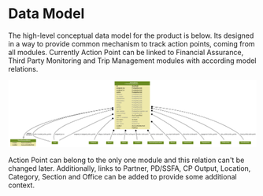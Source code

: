 # Data Model

The high-level conceptual data model for the product is below. Its designed in a way to provide common mechanism to track action points, coming from all modules. Currently Action Point can be linked to Financial Assurance, Third Party Monitoring and Trip Management modules with according model relations.

![](../.gitbook/assets/action_points.png)

Action Point can belong to the only one module and this relation can't be changed later. Additionally, links to Partner, PD/SSFA, CP Output, Location, Category, Section and Office can be added to provide some additional context.



